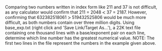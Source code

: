    Comparing two numbers written in index form like 211 and 37 is not difficult, as any calculator would confirm that 211 = 2048 <img src='images/symbol_lt.gif' width='10' height='10' alt='&lt;' border='0' style='vertical-align:middle;' /> 37 = 2187. However, confirming that 632382518061 <img src='images/symbol_gt.gif' width='10' height='10' alt='&gt;' border='0' style='vertical-align:middle;' /> 519432525806 would be much more difficult, as both numbers contain over three million digits. Using base_exp.txt (right click and 'Save Link/Target As...'), a 22K text file containing one thousand lines with a base/exponent pair on each line, determine which line number has the greatest numerical value. NOTE: The first two lines in the file represent the numbers in the example given above.   